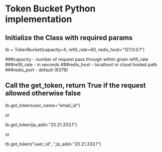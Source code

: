# Token Bucket Python implementation

## Initialize the Class with required params
tb = TokenBucket(capacity=4, refill_rate=60, redis_host="127.0.0.1")

###capacity - number of request pass through within given refill_rate
###refill_rate - in seconds
###redis_host - localhost or cloud hosted path
###redis_port - default (6379)

## Call the get_token, return True if the request allowed otherwise false
tb.get_token(user_name="email_id")

or

tb.get_token(ip_add="20.21.333.1")

or 

tb.get_token("user_id", ",ip_add="20.21.333.1")